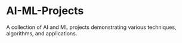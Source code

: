 # AI-ML-Projects
A collection of AI and ML projects demonstrating various techniques, algorithms, and applications.
